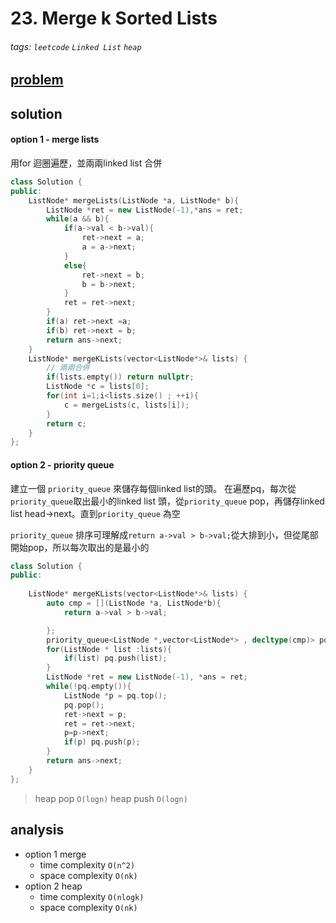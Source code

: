 # 23. Merge k Sorted Lists

###### tags: `leetcode` `Linked List` `heap`

## [problem](https://leetcode.com/problems/merge-k-sorted-lists/)

## solution 

#### option 1 - merge lists

用for 迴圈遍歷，並兩兩linked list 合併

```c++
class Solution {
public:
    ListNode* mergeLists(ListNode *a, ListNode* b){
        ListNode *ret = new ListNode(-1),*ans = ret;
        while(a && b){
            if(a->val < b->val){
                ret->next = a;
                a = a->next;
            }
            else{
                ret->next = b;
                b = b->next;
            }
            ret = ret->next;
        }
        if(a) ret->next =a;
        if(b) ret->next = b;
        return ans->next;
    }
    ListNode* mergeKLists(vector<ListNode*>& lists) {
        // 兩兩合併
        if(lists.empty()) return nullptr;
        ListNode *c = lists[0];
        for(int i=1;i<lists.size() ; ++i){
            c = mergeLists(c, lists[i]);
        }
        return c;
    }
};
```

#### option 2 - priority queue
建立一個 `priority_queue` 來儲存每個linked list的頭。
在遍歷pq，每次從`priority_queue`取出最小的linked list 頭，從`priority_queue` pop，再儲存linked list head->next。直到`priority_queue` 為空 

`priority_queue` 排序可理解成`return a->val > b->val;`從大排到小，但從尾部開始pop，所以每次取出的是最小的

```c++
class Solution {
public:
    
    ListNode* mergeKLists(vector<ListNode*>& lists) {
        auto cmp = [](ListNode *a, ListNode*b){
            return a->val > b->val;

        };
        priority_queue<ListNode *,vector<ListNode*> , decltype(cmp)> pq(cmp);
        for(ListNode * list :lists){
            if(list) pq.push(list);
        }
        ListNode *ret = new ListNode(-1), *ans = ret;
        while(!pq.empty()){
            ListNode *p = pq.top();
            pq.pop();
            ret->next = p;
            ret = ret->next;
            p=p->next;
            if(p) pq.push(p);
        }
        return ans->next;
    }
};
```

> heap pop `O(logn)`
> heap push `O(logn)`


## analysis 
- option 1 merge
    - time complexity `O(n^2)`
    - space complexity `O(nk)`
- option 2 heap
    - time complexity `O(nlogk)`
    - space complexity `O(nk)`